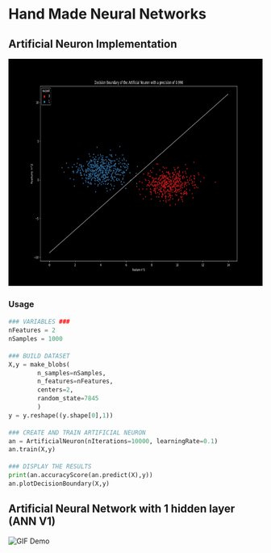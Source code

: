 # Hand Made Neural Networks
## Artificial Neuron Implementation


<img src="https://github.com/arthurbabin/NeuralNetwork/blob/main/images/AN_decisionBoundary.png?raw=true" width="800" height="450"/>

### Usage
```python
### VARIABLES ###
nFeatures = 2
nSamples = 1000

### BUILD DATASET
X,y = make_blobs(
        n_samples=nSamples, 
        n_features=nFeatures, 
        centers=2,
        random_state=7845
        )
y = y.reshape((y.shape[0],1))

### CREATE AND TRAIN ARTIFICIAL NEURON
an = ArtificialNeuron(nIterations=10000, learningRate=0.1)
an.train(X,y)

### DISPLAY THE RESULTS 
print(an.accuracyScore(an.predict(X),y))
an.plotDecisionBoundary(X,y)
```

## Artificial Neural Network with 1 hidden layer (ANN V1)

![GIF Demo](https://raw.github.com/arthurbabin/NeuralNetwork/main/images/gif/1.gif)
